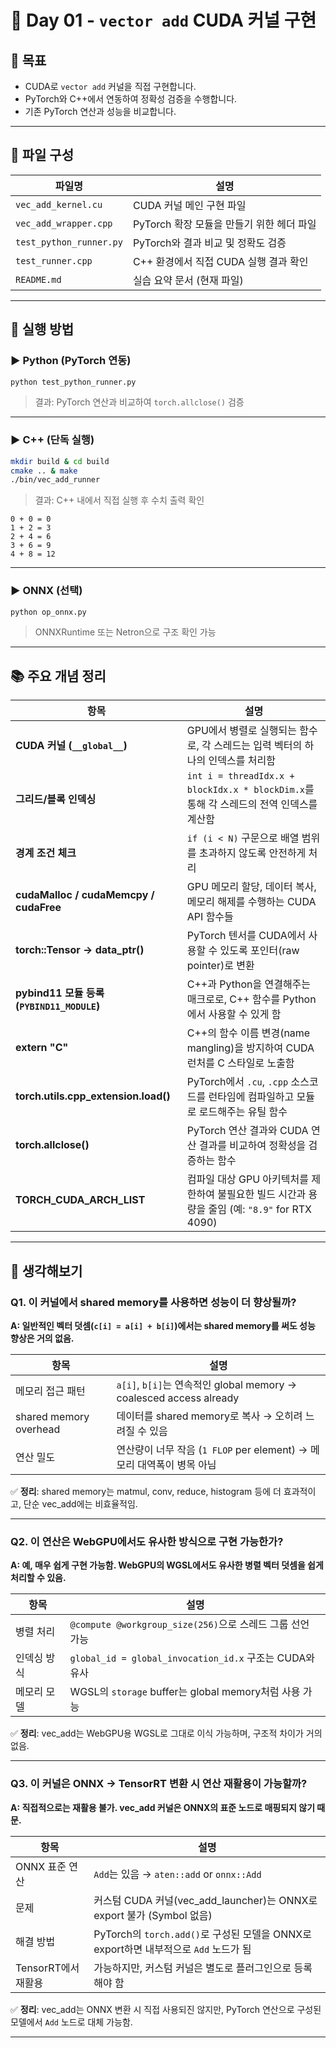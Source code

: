 # 🚀 Day 01 - `vector add` CUDA 커널 구현

## 📌 목표

- CUDA로 `vector add` 커널을 직접 구현합니다.
- PyTorch와 C++에서 연동하여 정확성 검증을 수행합니다.
- 기존 PyTorch 연산과 성능을 비교합니다.

---

## 📁 파일 구성

| 파일명 | 설명                             |
|--------|--------------------------------|
| `vec_add_kernel.cu` | CUDA 커널 메인 구현 파일               |
| `vec_add_wrapper.cpp` | PyTorch 확장 모듈을 만들기 위한 헤더 파일 |
| `test_python_runner.py` | PyTorch와 결과 비교 및 정확도 검증        |
| `test_runner.cpp` | C++ 환경에서 직접 CUDA 실행 결과 확인      |
| `README.md` | 실습 요약 문서 (현재 파일)               |

---

## 🧪 실행 방법

### ▶ Python (PyTorch 연동)

```bash
python test_python_runner.py
```
> 결과: PyTorch 연산과 비교하여 `torch.allclose()` 검증

---

### ▶ C++ (단독 실행)

```bash
mkdir build & cd build 
cmake .. & make
./bin/vec_add_runner
```

> 결과: C++ 내에서 직접 실행 후 수치 출력 확인
```shell
0 + 0 = 0
1 + 2 = 3
2 + 4 = 6
3 + 6 = 9
4 + 8 = 12
```

---

### ▶ ONNX (선택)

```bash
python op_onnx.py
```

> ONNXRuntime 또는 Netron으로 구조 확인 가능

---

## 📚 주요 개념 정리

| 항목 | 설명 |
|------|------|
| **CUDA 커널 (`__global__`)** | GPU에서 병렬로 실행되는 함수로, 각 스레드는 입력 벡터의 하나의 인덱스를 처리함 |
| **그리드/블록 인덱싱** | `int i = threadIdx.x + blockIdx.x * blockDim.x`를 통해 각 스레드의 전역 인덱스를 계산함 |
| **경계 조건 체크** | `if (i < N)` 구문으로 배열 범위를 초과하지 않도록 안전하게 처리 |
| **cudaMalloc / cudaMemcpy / cudaFree** | GPU 메모리 할당, 데이터 복사, 메모리 해제를 수행하는 CUDA API 함수들 |
| **torch::Tensor → data_ptr<T>()** | PyTorch 텐서를 CUDA에서 사용할 수 있도록 포인터(raw pointer)로 변환 |
| **pybind11 모듈 등록 (`PYBIND11_MODULE`)** | C++과 Python을 연결해주는 매크로로, C++ 함수를 Python에서 사용할 수 있게 함 |
| **extern "C"** | C++의 함수 이름 변경(name mangling)을 방지하여 CUDA 런처를 C 스타일로 노출함 |
| **torch.utils.cpp_extension.load()** | PyTorch에서 `.cu`, `.cpp` 소스코드를 런타임에 컴파일하고 모듈로 로드해주는 유틸 함수 |
| **torch.allclose()** | PyTorch 연산 결과와 CUDA 연산 결과를 비교하여 정확성을 검증하는 함수 |
| **TORCH_CUDA_ARCH_LIST** | 컴파일 대상 GPU 아키텍처를 제한하여 불필요한 빌드 시간과 용량을 줄임 (예: `"8.9"` for RTX 4090) |

---

## 🧠 생각해보기

### Q1. 이 커널에서 shared memory를 사용하면 성능이 더 향상될까?

**A: 일반적인 벡터 덧셈(`c[i] = a[i] + b[i]`)에서는 shared memory를 써도 성능 향상은 거의 없음.**

| 항목 | 설명 |
|------|------|
| 메모리 접근 패턴 | `a[i]`, `b[i]`는 연속적인 global memory → coalesced access already |
| shared memory overhead | 데이터를 shared memory로 복사 → 오히려 느려질 수 있음 |
| 연산 밀도 | 연산량이 너무 작음 (`1 FLOP` per element) → 메모리 대역폭이 병목 아님 |

✅ **정리**: shared memory는 matmul, conv, reduce, histogram 등에 더 효과적이고, 단순 vec_add에는 비효율적임.

---

### Q2. 이 연산은 WebGPU에서도 유사한 방식으로 구현 가능한가?

**A: 예, 매우 쉽게 구현 가능함. WebGPU의 WGSL에서도 유사한 병렬 벡터 덧셈을 쉽게 처리할 수 있음.**

| 항목 | 설명 |
|------|------|
| 병렬 처리 | `@compute @workgroup_size(256)`으로 스레드 그룹 선언 가능 |
| 인덱싱 방식 | `global_id = global_invocation_id.x` 구조는 CUDA와 유사 |
| 메모리 모델 | WGSL의 `storage` buffer는 global memory처럼 사용 가능 |

✅ **정리**: vec_add는 WebGPU용 WGSL로 그대로 이식 가능하며, 구조적 차이가 거의 없음.

---

### Q3. 이 커널은 ONNX → TensorRT 변환 시 연산 재활용이 가능할까?

**A: 직접적으로는 재활용 불가. vec_add 커널은 ONNX의 표준 노드로 매핑되지 않기 때문.**

| 항목 | 설명 |
|------|------|
| ONNX 표준 연산 | `Add`는 있음 → `aten::add` or `onnx::Add` |
| 문제 | 커스텀 CUDA 커널(vec_add_launcher)는 ONNX로 export 불가 (Symbol 없음) |
| 해결 방법 | PyTorch의 `torch.add()`로 구성된 모델을 ONNX로 export하면 내부적으로 `Add` 노드가 됨 |
| TensorRT에서 재활용 | 가능하지만, 커스텀 커널은 별도로 플러그인으로 등록해야 함 |

✅ **정리**: vec_add는 ONNX 변환 시 직접 사용되진 않지만, PyTorch 연산으로 구성된 모델에서 `Add` 노드로 대체 가능함.

---